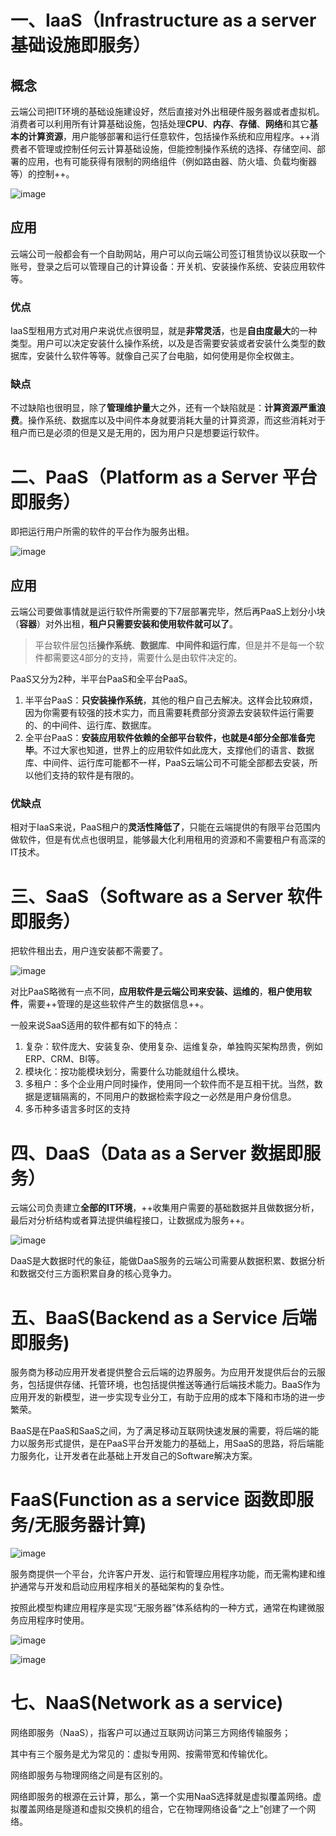 # 一、IaaS（Infrastructure as a server 基础设施即服务）

## 概念
云端公司把IT环境的基础设施建设好，然后直接对外出租硬件服务器或者虚拟机。消费者可以利用所有计算基础设施，包括处理**CPU**、**内存**、**存储**、**网络**和其它**基本的计算资源**，用户能够部署和运行任意软件，包括操作系统和应用程序。++消费者不管理或控制任何云计算基础设施，但能控制操作系统的选择、存储空间、部署的应用，也有可能获得有限制的网络组件（例如路由器、防火墙、负载均衡器等）的控制++。

![image](http://p99.pstatp.com/large/pgc-image/20d0efdc8de44f3cbe382c5ff291c867)

## 应用
云端公司一般都会有一个自助网站，用户可以向云端公司签订租赁协议以获取一个账号，登录之后可以管理自己的计算设备：开关机、安装操作系统、安装应用软件等。

### 优点
IaaS型租用方式对用户来说优点很明显，就是**非常灵活**，也是**自由度最大**的一种类型。用户可以决定安装什么操作系统，以及是否需要安装或者安装什么类型的数据库，安装什么软件等等。就像自己买了台电脑，如何使用是你全权做主。

### 缺点
不过缺陷也很明显，除了**管理维护量**大之外，还有一个缺陷就是：**计算资源严重浪费**。操作系统、数据库以及中间件本身就要消耗大量的计算资源，而这些消耗对于租户而已是必须的但是又是无用的，因为用户只是想要运行软件。

# 二、PaaS（Platform as a Server 平台即服务）

即把运行用户所需的软件的平台作为服务出租。

![image](http://p3.pstatp.com/large/pgc-image/73dff1fc65cf40aa9bf0055519efe9f8)

## 应用
云端公司要做事情就是运行软件所需要的下7层部署完毕，然后再PaaS上划分小块（**容器**）对外出租，**租户只需要安装和使用软件就可以了**。

> 平台软件层包括**操作系统**、**数据库**、**中间件和运行库**，但是并不是每一个软件都需要这4部分的支持，需要什么是由软件决定的。

PaaS又分为2种，半平台PaaS和全平台PaaS。

1. 半平台PaaS：**只安装操作系统**，其他的租户自己去解决。这样会比较麻烦，因为你需要有较强的技术实力，而且需要耗费部分资源去安装软件运行需要的、的中间件、运行库、数据库。
2. 全平台PaaS：**安装应用软件依赖的全部平台软件，也就是4部分全部准备完毕**。不过大家也知道，世界上的应用软件如此庞大，支撑他们的语言、数据库、中间件、运行库可能都不一样，PaaS云端公司不可能全部都去安装，所以他们支持的软件是有限的。

### 优缺点
相对于IaaS来说，PaaS租户的**灵活性降低了**，只能在云端提供的有限平台范围内做软件，但是有优点也很明显，能够最大化利用租用的资源和不需要租户有高深的IT技术。

#  三、SaaS（Software as a Server 软件即服务）

把软件租出去，用户连安装都不需要了。

![image](http://p99.pstatp.com/large/pgc-image/abb39545c7874608bccc1b4dcc6ebf61)

对比PaaS略微有一点不同，**应用软件是云端公司来安装、运维的**，**租户使用软件**，需要++管理的是这些软件产生的数据信息++。

一般来说SaaS适用的软件都有如下的特点：
1. 复杂：软件庞大、安装复杂、使用复杂、运维复杂，单独购买架构昂贵，例如ERP、CRM、BI等。
2. 模块化：按功能模块划分，需要什么功能就组什么模块。
3. 多租户：多个企业用户同时操作，使用同一个软件而不是互相干扰。当然，数据是逻辑隔离的，不同用户的数据检索字段之一必然是用户身份信息。
4. 多币种多语言多时区的支持

# 四、DaaS（Data as a Server 数据即服务）

云端公司负责建立**全部的IT环境**，++收集用户需要的基础数据并且做数据分析，最后对分析结构或者算法提供编程接口，让数据成为服务++。

![image](http://p99.pstatp.com/large/pgc-image/66c5ed05ac864db5ba458731a6fe00d2)

DaaS是大数据时代的象征，能做DaaS服务的云端公司需要从数据积累、数据分析和数据交付三方面积累自身的核心竞争力。

# 五、BaaS(Backend as a Service 后端即服务)

服务商为移动应用开发者提供整合云后端的边界服务。为应用开发提供后台的云服务，包括提供存储、托管环境，也包括提供推送等通行后端技术能力。BaaS作为应用开发的新模型，进一步实现专业分工，有助于应用的成本下降和市场的进一步繁荣。

BaaS是在PaaS和SaaS之间，为了满足移动互联网快速发展的需要，将后端的能力以服务形式提供，是在PaaS平台开发能力的基础上，用SaaS的思路，将后端能力服务化，让开发者在此基础上开发自己的Software解决方案。

# FaaS(Function as a service 函数即服务/无服务器计算)

![image](http://p99.pstatp.com/large/pgc-image/d8a12f0820a647b1819252bcef0f865d)

服务商提供一个平台，允许客户开发、运行和管理应用程序功能，而无需构建和维护通常与开发和启动应用程序相关的基础架构的复杂性。

按照此模型构建应用程序是实现“无服务器”体系结构的一种方式，通常在构建微服务应用程序时使用。

![image](http://p99.pstatp.com/large/pgc-image/84f60e0efeee4d039aa1fd8979b7ca86)

![image](http://p3.pstatp.com/large/pgc-image/57bd859e42f648ccb46219002ec841b1)

# 七、NaaS(Network as a service)

网络即服务（NaaS），指客户可以通过互联网访问第三方网络传输服务；

其中有三个服务是尤为常见的：虚拟专用网、按需带宽和传输优化。

网络即服务与物理网络之间是有区别的。

网络即服务的根源在云计算，那么，第一个实用NaaS选择就是虚拟覆盖网络。虚拟覆盖网络是隧道和虚拟交换机的组合，它在物理网络设备“之上”创建了一个网络。